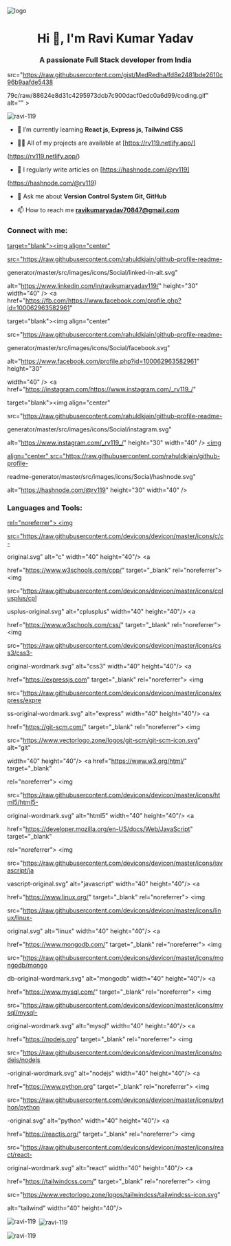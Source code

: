 ![logo](https://www.asmiglobalsoftwares.com/assets/img/Web-development.jpg)
<h1 align="center">Hi 👋, I'm Ravi Kumar Yadav</h1>
<h3 align="center">A passionate Full Stack developer from India</h3>
 <img 

src="https://raw.githubusercontent.com/gist/MedRedha/fd8e2481bde2610c96b9aafde5438

79c/raw/88624e8d31c4295973dcb7c900dacf0edc0a6d99/coding.gif" alt="" >

<p align="left"> <img src="https://komarev.com/ghpvc/?username=ravi-

119&label=Profile%20views&color=0e75b6&style=flat" alt="ravi-119" /> </p>

- 🌱 I’m currently learning **React js, Express js, Tailwind CSS**

- 👨‍💻 All of my projects are available at [https://rv119.netlify.app/]

(https://rv119.netlify.app/)

- 📝 I regularly write articles on [https://hashnode.com/@rv119]

(https://hashnode.com/@rv119)

- 💬 Ask me about **Version Control System Git, GitHub**

- 📫 How to reach me **ravikumaryadav70847@gmail.com**

<h3 align="left">Connect with me:</h3>
<p align="left">
<a href="https://linkedin.com/in/https://www.linkedin.com/in/ravikumaryadav119/" 

target="blank"><img align="center" 

src="https://raw.githubusercontent.com/rahuldkjain/github-profile-readme-

generator/master/src/images/icons/Social/linked-in-alt.svg" 

alt="https://www.linkedin.com/in/ravikumaryadav119/" height="30" width="40" /></a>
<a href="https://fb.com/https://www.facebook.com/profile.php?id=100062963582961" 

target="blank"><img align="center" 

src="https://raw.githubusercontent.com/rahuldkjain/github-profile-readme-

generator/master/src/images/icons/Social/facebook.svg" 

alt="https://www.facebook.com/profile.php?id=100062963582961" height="30" 

width="40" /></a>
<a href="https://instagram.com/https://www.instagram.com/_rv119_/" 

target="blank"><img align="center" 

src="https://raw.githubusercontent.com/rahuldkjain/github-profile-readme-

generator/master/src/images/icons/Social/instagram.svg" 

alt="https://www.instagram.com/_rv119_/" height="30" width="40" /></a>
<a href="https://hashnode.com/https://hashnode.com/@rv119" target="blank"><img 

align="center" src="https://raw.githubusercontent.com/rahuldkjain/github-profile-

readme-generator/master/src/images/icons/Social/hashnode.svg" 

alt="https://hashnode.com/@rv119" height="30" width="40" /></a>
</p>

<h3 align="left">Languages and Tools:</h3>
<p align="left"> <a href="https://www.cprogramming.com/" target="_blank" 

rel="noreferrer"> <img 

src="https://raw.githubusercontent.com/devicons/devicon/master/icons/c/c-

original.svg" alt="c" width="40" height="40"/> </a> <a 

href="https://www.w3schools.com/cpp/" target="_blank" rel="noreferrer"> <img 

src="https://raw.githubusercontent.com/devicons/devicon/master/icons/cplusplus/cpl

usplus-original.svg" alt="cplusplus" width="40" height="40"/> </a> <a 

href="https://www.w3schools.com/css/" target="_blank" rel="noreferrer"> <img 

src="https://raw.githubusercontent.com/devicons/devicon/master/icons/css3/css3-

original-wordmark.svg" alt="css3" width="40" height="40"/> </a> <a 

href="https://expressjs.com" target="_blank" rel="noreferrer"> <img 

src="https://raw.githubusercontent.com/devicons/devicon/master/icons/express/expre

ss-original-wordmark.svg" alt="express" width="40" height="40"/> </a> <a 

href="https://git-scm.com/" target="_blank" rel="noreferrer"> <img 

src="https://www.vectorlogo.zone/logos/git-scm/git-scm-icon.svg" alt="git" 

width="40" height="40"/> </a> <a href="https://www.w3.org/html/" target="_blank" 

rel="noreferrer"> <img 

src="https://raw.githubusercontent.com/devicons/devicon/master/icons/html5/html5-

original-wordmark.svg" alt="html5" width="40" height="40"/> </a> <a 

href="https://developer.mozilla.org/en-US/docs/Web/JavaScript" target="_blank" 

rel="noreferrer"> <img 

src="https://raw.githubusercontent.com/devicons/devicon/master/icons/javascript/ja

vascript-original.svg" alt="javascript" width="40" height="40"/> </a> <a 

href="https://www.linux.org/" target="_blank" rel="noreferrer"> <img 

src="https://raw.githubusercontent.com/devicons/devicon/master/icons/linux/linux-

original.svg" alt="linux" width="40" height="40"/> </a> <a 

href="https://www.mongodb.com/" target="_blank" rel="noreferrer"> <img 

src="https://raw.githubusercontent.com/devicons/devicon/master/icons/mongodb/mongo

db-original-wordmark.svg" alt="mongodb" width="40" height="40"/> </a> <a 

href="https://www.mysql.com/" target="_blank" rel="noreferrer"> <img 

src="https://raw.githubusercontent.com/devicons/devicon/master/icons/mysql/mysql-

original-wordmark.svg" alt="mysql" width="40" height="40"/> </a> <a 

href="https://nodejs.org" target="_blank" rel="noreferrer"> <img 

src="https://raw.githubusercontent.com/devicons/devicon/master/icons/nodejs/nodejs

-original-wordmark.svg" alt="nodejs" width="40" height="40"/> </a> <a 

href="https://www.python.org" target="_blank" rel="noreferrer"> <img 

src="https://raw.githubusercontent.com/devicons/devicon/master/icons/python/python

-original.svg" alt="python" width="40" height="40"/> </a> <a 

href="https://reactjs.org/" target="_blank" rel="noreferrer"> <img 

src="https://raw.githubusercontent.com/devicons/devicon/master/icons/react/react-

original-wordmark.svg" alt="react" width="40" height="40"/> </a> <a 

href="https://tailwindcss.com/" target="_blank" rel="noreferrer"> <img 

src="https://www.vectorlogo.zone/logos/tailwindcss/tailwindcss-icon.svg" 

alt="tailwind" width="40" height="40"/> </a> </p>

<p><img align="left" src="https://github-readme-stats.vercel.app/api/top-langs?

username=ravi-119&show_icons=true&locale=en&layout=compact" alt="ravi-119" /></p>

<p>&nbsp;<img align="center" src="https://github-readme-stats.vercel.app/api?

username=ravi-119&show_icons=true&locale=en" alt="ravi-119" /></p>

<p><img align="center" src="https://github-readme-streak-stats.herokuapp.com/?

user=ravi-119&" alt="ravi-119" /></p>

